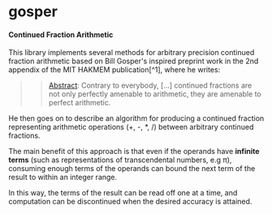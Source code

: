 # gosper

#### Continued Fraction Arithmetic

This library implements several methods for arbitrary precision continued
fraction arithmetic based on Bill Gosper's inspired preprint work in the 2nd
appendix of the MIT HAKMEM publication[^1], where he writes:

>> [Abstract](https://perl.plover.com/classes/cftalk/INFO/gosper.txt): Contrary
>> to everybody, [...] continued fractions are not only perfectly amenable to
>> arithmetic, they are amenable to perfect arithmetic.

He then goes on to describe an algorithm for producing a continued fraction
representing arithmetic operations (+, -, *, /) between arbitrary continued
fractions.

The main benefit of this approach is that even if the operands have **infinite
terms** (such as representations of transcendental numbers, e.g π), consuming enough
terms of the operands can bound the next term of the result to within an integer
range.

In this way, the terms of the result can be read off one at a time, and
computation can be discontinued when the desired accuracy is attained.
